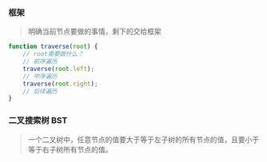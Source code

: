 ### 框架
> 明确当前节点要做的事情，剩下的交给框架
```js
function traverse(root) {
    // root需要做什么？
    // 前序遍历
    traverse(root.left);
    // 中序遍历
    traverse(root.right);
    // 后续遍历
}
```

### 二叉搜索树 BST
> 一个二叉树中，任意节点的值要大于等于左子树的所有节点的值，且要小于等于右子树所有节点的值。
